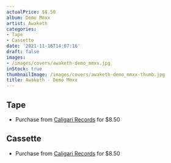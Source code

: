 ```yaml
---
actualPrice: $8.50
album: Demo Mmxx
artist: Awaketh
categories:
- Tape
- Cassette
date: '2021-11-16T14:07:16'
draft: false
images:
- /images/covers/awaketh-demo_mmxx.jpg
inStock: true
thumbnailImage: /images/covers/awaketh-demo_mmxx-thumb.jpg
title: Awaketh - Demo Mmxx
---
```


## Tape
* Purchase from [Caligari Records](https://caligarirecords.storenvy.com/products/31421311-awaketh-demo-mmxx) for $8.50
## Cassette
* Purchase from [Caligari Records](https://caligarirecords.storenvy.com/products/31421311-awaketh-demo-mmxx) for $8.50
